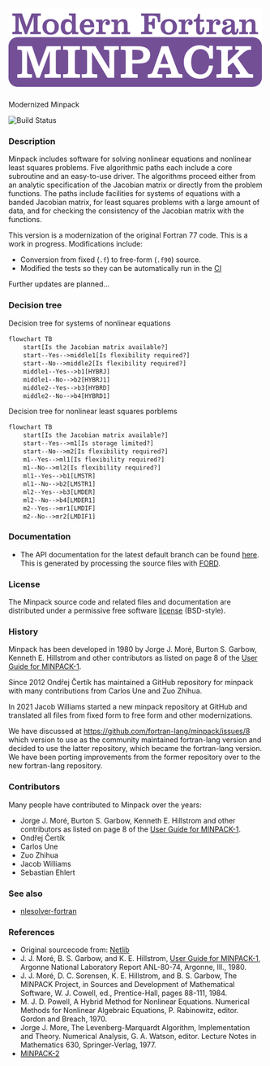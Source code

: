 ![Minpack](media/logo.png)
============

Modernized Minpack

![Build Status](https://github.com/fortran-lang/minpack/actions/workflows/CI.yml/badge.svg)

### Description

Minpack includes software for solving nonlinear equations and
nonlinear least squares problems.  Five algorithmic paths each include
a core subroutine and an easy-to-use driver.  The algorithms proceed
either from an analytic specification of the Jacobian matrix or
directly from the problem functions.  The paths include facilities for
systems of equations with a banded Jacobian matrix, for least squares
problems with a large amount of data, and for checking the consistency
of the Jacobian matrix with the functions.

This version is a modernization of the original Fortran 77 code. This is a work in progress. Modifications include:
* Conversion from fixed (`.f`) to free-form (`.f90`) source.
* Modified the tests so they can be automatically run in the [CI](https://github.com/fortran-lang/minpack/actions)

Further updates are planned...

### Decision tree

Decision tree for systems of nonlinear equations

```mermaid
flowchart TB
	start[Is the Jacobian matrix available?]
	start--Yes-->middle1[Is flexibility required?]
	start--No-->middle2[Is flexibility required?]
	middle1--Yes-->b1[HYBRJ]
	middle1--No-->b2[HYBRJ1]
	middle2--Yes-->b3[HYBRD]
	middle2--No-->b4[HYBRD1]
```

Decision tree for nonlinear least squares porblems

```mermaid
flowchart TB
	start[Is the Jacobian matrix available?]
	start--Yes-->m1[Is storage limited?]
	start--No-->m2[Is flexibility required?]
	m1--Yes-->ml1[Is flexibility required?]
	m1--No-->ml2[Is flexibility required?]
	ml1--Yes-->b1[LMSTR]
	ml1--No-->b2[LMSTR1]
	ml2--Yes-->b3[LMDER]
	ml2--No-->b4[LMDER1]
	m2--Yes-->mr1[LMDIF]
	m2--No-->mr2[LMDIF1]
```

### Documentation

 * The API documentation for the latest default branch can be found [here](https://fortran-lang.github.io/minpack/).  This is generated by processing the source files with [FORD](https://github.com/Fortran-FOSS-Programmers/ford).

### License

The Minpack source code and related files and documentation are distributed under a permissive free software [license](https://github.com/fortran-lang/minpack/blob/HEAD/LICENSE.txt) (BSD-style).

### History

Minpack has been developed in 1980 by Jorge J. Moré, Burton S. Garbow, Kenneth
E.  Hillstrom and other contributors as listed on page 8 of the [User Guide for
MINPACK-1](http://cds.cern.ch/record/126569/files/CM-P00068642.pdf).

Since 2012 Ondřej Čertík has maintained a GitHub repository for minpack with
many contributions from Carlos Une and Zuo Zhihua.

In 2021 Jacob Williams started a new minpack repository at GitHub and
translated all files from fixed form to free form and other modernizations.

We have discussed at https://github.com/fortran-lang/minpack/issues/8 which
version to use as the community maintained fortran-lang version and decided to
use the latter repository, which became the fortran-lang version. We have
been porting improvements from the former repository over to the new fortran-lang repository.

### Contributors

Many people have contributed to Minpack over the years:

* Jorge J. Moré, Burton S. Garbow, Kenneth E.  Hillstrom and other contributors
  as listed on page 8 of the [User Guide for MINPACK-1](http://cds.cern.ch/record/126569/files/CM-P00068642.pdf).
* Ondřej Čertík
* Carlos Une
* Zuo Zhihua
* Jacob Williams
* Sebastian Ehlert

### See also

  * [nlesolver-fortran](https://github.com/jacobwilliams/nlesolver-fortran)

### References
  * Original sourcecode from: [Netlib](https://www.netlib.org/minpack/)
  * J. J. Moré, B. S. Garbow, and K. E. Hillstrom, [User Guide for MINPACK-1](http://cds.cern.ch/record/126569/files/CM-P00068642.pdf), Argonne National Laboratory Report ANL-80-74, Argonne, Ill., 1980.
  * J. J. Moré, D. C. Sorensen, K. E. Hillstrom, and B. S. Garbow, The MINPACK Project, in Sources and Development of Mathematical Software, W. J. Cowell, ed., Prentice-Hall, pages 88-111, 1984.
  * M. J. D. Powell, A Hybrid Method for Nonlinear Equations. Numerical Methods for Nonlinear Algebraic Equations, P. Rabinowitz, editor. Gordon and Breach, 1970.
  * Jorge J. More, The Levenberg-Marquardt Algorithm, Implementation and Theory. Numerical Analysis, G. A. Watson, editor. Lecture Notes in Mathematics 630, Springer-Verlag, 1977.
  * [MINPACK-2](https://ftp.mcs.anl.gov/pub/MINPACK-2/)
